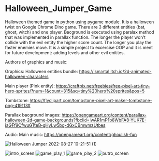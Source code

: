 # Halloween_Jumper_Game
Halloween themed game in python using pygame module. It is a halloween twist on Google Chrome Dino game. There are 3 different entities (bat, ghost, witch) and one player. Bacground is executed using paralax method that was implemented in parallax function. 
The longer the player won't collide with the evil entity the higher score count. The longer you play the faster enemies move. It is a simple project to excercise OOP and it 
is ment for future development: adding levels and other evil enitites. 

Authors of graphics and music:

Graphics:
Halloween entities bundle: https://ismartal.itch.io/2d-animated-halloween-characters 

Main player (Pink entity): https://craftpix.net/freebies/free-pixel-art-tiny-hero-sprites/?num=1&count=315&sq=tiny%20hero%20sprites&pos=5

Tombstone: https://flyclipart.com/tombstone-pixel-art-maker-tombstone-png-419113#

Parallax bacground images: https://opengameart.org/content/parallax-halloween-2d-game-backgrounds?fbclid=IwAR1mP1b8WbFA8-YUK7E-iaGFf9CfwuGTteB-gHyLw5bg-dGxCBmwmzUtbes


Audio:
Main music: https://opengameart.org/content/ghoulish-fun

![Halloween Jumper 2022-08-27 10-21-51 (1)](https://user-images.githubusercontent.com/112077671/187021921-538849db-d747-4855-9c34-7eb71722b901.gif)

![intro_screen](https://user-images.githubusercontent.com/112077671/187021966-35a42e9a-f645-4c95-8255-53934a5dd11c.png)
![game_play_1](https://user-images.githubusercontent.com/112077671/187021976-cb7fcacb-81f3-4100-9109-a528107f3393.png)
![game_play_2](https://user-images.githubusercontent.com/112077671/187021978-fa741d2f-4b0b-4f0c-a04e-565a56811e6a.png)
![outro_screen](https://user-images.githubusercontent.com/112077671/187021982-44ba362b-5b86-413b-8005-4286fa8cad05.png)

